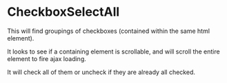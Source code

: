 CheckboxSelectAll
=================

This will find groupings of checkboxes (contained within the same html element).

It looks to see if a containing element is scrollable, and will scroll the entire element to fire ajax loading.

It will check all of them or uncheck if they are already all checked.